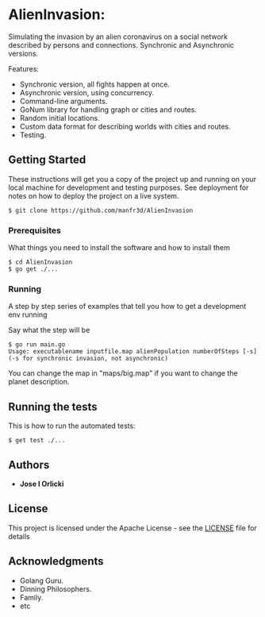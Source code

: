 # AlienInvasion: 

Simulating the invasion by an alien coronavirus on a social network described by persons and connections. Synchronic and Asynchronic versions.

Features:

* Synchronic version, all fights happen at once.
* Asynchronic version, using concurrency.
* Command-line arguments.
* GoNum library for handling graph or cities and routes.
* Random initial locations.
* Custom data format for describing worlds with cities and routes.
* Testing.

## Getting Started

These instructions will get you a copy of the project up and running on your local machine 
for development and testing purposes. See deployment for notes on how to deploy the project 
on a live system.

```
$ git clone https://github.com/manfr3d/AlienInvasion
```


### Prerequisites

What things you need to install the software and how to install them

```
$ cd AlienInvasion
$ go get ./...
```

### Running

A step by step series of examples that tell you how to get a development env running

Say what the step will be

```
$ go run main.go
Usage: executablename inputfile.map alienPopulation numberOfSteps [-s]   (-s for synchronic invasion, not asynchronic)
```

You can change the map in "maps/big.map" if you want to change the planet description.

## Running the tests

This is how to run the automated tests:

```
$ get test ./...
```

## Authors

* **Jose I Orlicki** 

## License

This project is licensed under the Apache License - see the [LICENSE](LICENSE) file for details

## Acknowledgments

* Golang Guru.
* Dinning Philosophers.
* Family.
* etc

